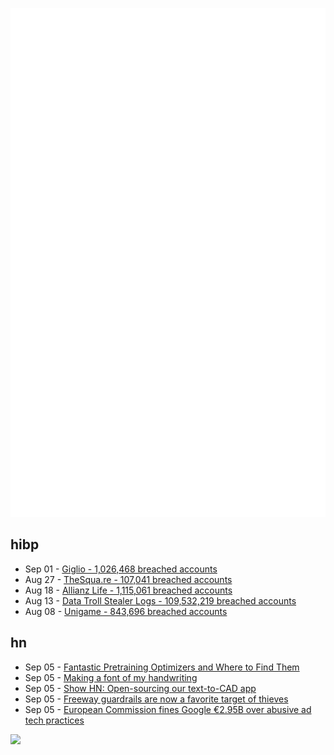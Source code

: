 ![Metrics](https://raw.githubusercontent.com/phixion/phixion/master/metrics.svg)

## hibp

<!--
for https://github.com/phixion/phixion/blob/main/.github/workflows/feeds.yml
-->
<!--START_SECTION:haveibeenpwnd-->
- Sep 01 - [Giglio - 1,026,468 breached accounts](https://haveibeenpwned.com/Breach/Giglio)
- Aug 27 - [TheSqua.re - 107,041 breached accounts](https://haveibeenpwned.com/Breach/TheSquare)
- Aug 18 - [Allianz Life - 1,115,061 breached accounts](https://haveibeenpwned.com/Breach/AllianzLife)
- Aug 13 - [Data Troll Stealer Logs - 109,532,219 breached accounts](https://haveibeenpwned.com/Breach/DataTrollStealerLogs)
- Aug 08 - [Unigame - 843,696 breached accounts](https://haveibeenpwned.com/Breach/Unigame)
<!--END_SECTION:haveibeenpwnd-->

## hn

<!--
for https://github.com/phixion/phixion/blob/main/.github/workflows/feeds.yml
-->
<!--START_SECTION:hn-->
- Sep 05 - [Fantastic Pretraining Optimizers and Where to Find Them](https://arxiv.org/abs/2509.02046)
- Sep 05 - [Making a font of my handwriting](https://chameth.com/making-a-font-of-my-handwriting/)
- Sep 05 - [Show HN: Open-sourcing our text-to-CAD app](https://github.com/Adam-CAD/CADAM)
- Sep 05 - [Freeway guardrails are now a favorite target of thieves](https://laist.com/news/transportation/guardrails-aluminum-theft)
- Sep 05 - [European Commission fines Google €2.95B over abusive ad tech practices](https://ec.europa.eu/commission/presscorner/detail/en/ip_25_1992)
<!--END_SECTION:hn-->

<!--
for https://yhype.me
-->
![](https://hit.yhype.me/github/profile?user_id=13013670)
